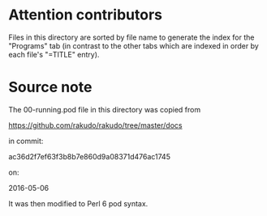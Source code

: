 Attention contributors
======================

Files in this directory are sorted by file name to generate the index
for the "Programs" tab (in contrast to the other tabs which are
indexed in order by each file's "=TITLE" entry).

Source note
===========

The 00-running.pod file in this directory was copied from

  https://github.com/rakudo/rakudo/tree/master/docs

in commit:

  ac36d2f7ef63f3b8b7e860d9a08371d476ac1745

on:

  2016-05-06

It was then modified to Perl 6 pod syntax.
